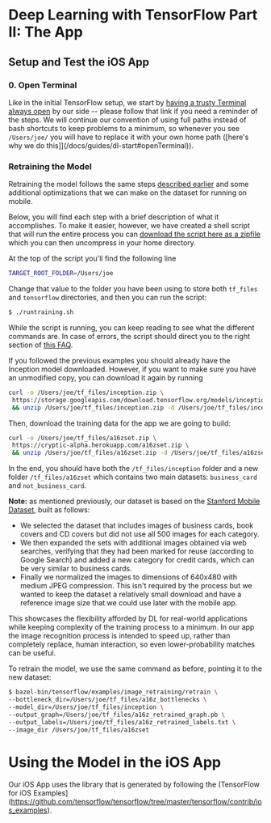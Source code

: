 
# Deep Learning with TensorFlow Part II: The App

## <a name="setupiOS"></a>Setup and Test the iOS App


### 0. Open Terminal

Like in the initial TensorFlow setup, we start by [having a trusty Terminal always open](/docs/guides/dl-start#openTerminal) by our side -- please follow that link if you need a reminder of the steps. We will continue our convention of using full paths instead of bash shortcuts to keep problems to a minimum, so whenever you see `/Users/joe/` you will have to replace it with your own home path ([here's why we do this]](/docs/guides/dl-start#openTerminal)).


### Retraining the Model

Retraining the model follows the same steps [described earlier](/docs/guides/dl-start) and some additional optimizations that we can make on the dataset for running on mobile.

Below, you will find each step with a brief description of what it accomplishes. To make it easier, however, we have created a shell script that will run the entire process you can [download the script here as a zipfile](/scripts/runtraining.sh.zip) which you can then uncompress in your home directory.

At the top of the script you'll find the following line

```bash
TARGET_ROOT_FOLDER=/Users/joe
```

Change that value to the folder you have been using to store both `tf_files` and `tensorflow` directories, and then you can run the script:

```bash
$ ./runtraining.sh
```

While the script is running, you can keep reading to see what the different commands are. In case of errors, the script should direct you to the right section of [this FAQ](/docs/guides/dl-errors-faq).

If you followed the previous examples you should already have the Inception model downloaded. However, if you want to make sure you have an unmodified copy, you can download it again by running

```bash
curl -o /Users/joe/tf_files/inception.zip \
 https://storage.googleapis.com/download.tensorflow.org/models/inception5h.zip \
 && unzip /Users/joe/tf_files/inception.zip -d /Users/joe/tf_files/inception
```

Then, download the training data for the app we are going to build:

```bash
curl -o /Users/joe/tf_files/a16zset.zip \
 https://cryptic-alpha.herokuapp.com/a16zset.zip \
 && unzip /Users/joe/tf_files/a16zset.zip -d /Users/joe/tf_files/a16zset
```

In the end, you should have both the `/tf_files/inception` folder and a new folder `/tf_files/a16zset` which contains two main datasets: `business_card` and `not_business_card`.

**Note:** as mentioned previously, our dataset is based on the [Stanford Mobile Dataset](/reference-material/chandrasekhar2011stanford.pdf), built as follows:

* We selected the dataset that includes images of business cards, book covers and CD covers but did not use all 500 images for each category.
* We then expanded the sets with additional images obtained via web searches, verifying that they had been marked for reuse (according to Google Search) and added a new category for credit cards, which can be very similar to business cards.
* Finally we normalized the images to dimensions of 640x480 with medium JPEG compression. This isn't required by the process but we wanted to keep the dataset a relatively small download and have a reference image size that we could use later with the mobile app.  

This showcases the flexibility afforded by DL for real-world applications while keeping complexity of the training process to a minimum. In our app the image recognition process is intended to speed up, rather than completely replace, human interaction, so even lower-probability matches can be useful.

To retrain the model, we use the same command as before, pointing it to the new dataset:

```bash
$ bazel-bin/tensorflow/examples/image_retraining/retrain \
--bottleneck_dir=/Users/joe/tf_files/a16z_bottlenecks \
--model_dir=/Users/joe/tf_files/inception \
--output_graph=/Users/joe/tf_files/a16z_retrained_graph.pb \
--output_labels=/Users/joe/tf_files/a16z_retrained_labels.txt \
--image_dir /Users/joe/tf_files/a16zset
```

# Using the Model in the iOS App

Our iOS App uses the library that is generated by following the (TensorFlow for iOS Examples](https://github.com/tensorflow/tensorflow/tree/master/tensorflow/contrib/ios_examples).
